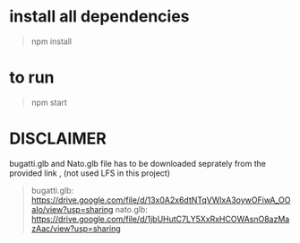 # install all dependencies
>npm install

# to run 
> npm start

# DISCLAIMER
bugatti.glb and Nato.glb file has to be downloaded seprately from the provided link , (not used LFS in this project)
>bugatti.glb: https://drive.google.com/file/d/13x0A2x6dtNTqVWlxA3oywOFiwA_OOaIo/view?usp=sharing
>nato.glb: https://drive.google.com/file/d/1jbUHutC7LY5XxRxHCOWAsnO8azMazAac/view?usp=sharing
